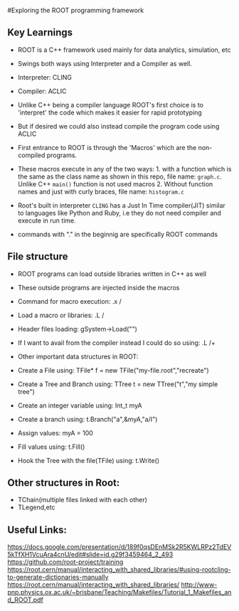 #Exploring the ROOT programming framework

## Key Learnings

- ROOT is a C++ framework used mainly for data analytics, simulation, etc
- Swings both ways using Interpreter and a Compiler as well.

- Interpreter: CLING
- Compiler: ACLIC

- Unlike C++ being a compiler language ROOT's first choice is to 'interpret' the code which makes it easier for rapid prototyping
- But if desired we could also instead compile the program code using ACLIC

- First entrance to ROOT is through the 'Macros' which are the non-compiled programs.
- These macros execute in any of the two ways:
      1. with a function which is the same as the class name as shown in this repo, file name: `graph.c`. Unlike C++ `main()` function is not used macros
      2. Without function names and just with curly braces, file name: `histogram.c`
      
- Root's built in interpreter `CLING` has a Just In Time compiler(JIT) similar to languages like Python and Ruby, i.e they do not need compiler and execute in run time.
- commands with "." in the beginnig are specifically ROOT commands

## File structure

- ROOT programs can load outside libraries written in C++ as well
- These outside programs are injected inside the macros

- Command for macro execution: .x <my-absolute-path>/<macro-name>
- Load a macro or libraries: .L <my-absolute-path>/<file-name>
- Header files loading: gSystem->Load("<file-name>")

- If I want to avail from the compiler instead I could do so using: .L <my-absolute-path>/<file-name>+

- Other important  data structures in ROOT:

- Create a File using: TFile* f = new TFile("my-file.root","recreate")
- Create a Tree and Branch using: TTree t = new TTree("t","my simple tree")
- Create an integer variable using: Int_t myA
- Create a branch using: t.Branch("a",&myA,"a/I")
- Assign values: myA = 100
- Fill values using: t.Fill()
- Hook the Tree with the file(TFile) using: t.Write()


## Other structures in Root:

- TChain(multiple files linked with each other)
- TLegend,etc


## Useful Links:
https://docs.google.com/presentation/d/189f0qsDEnMSk2R5KWLRPz2TdEV5kTfXH1VcuAra4cnU/edit#slide=id.g29f3459464_2_493
https://github.com/root-project/training
https://root.cern/manual/interacting_with_shared_libraries/#using-rootcling-to-generate-dictionaries-manually
https://root.cern/manual/interacting_with_shared_libraries/
http://www-pnp.physics.ox.ac.uk/~brisbane/Teaching/Makefiles/Tutorial_1_Makefiles_and_ROOT.pdf
